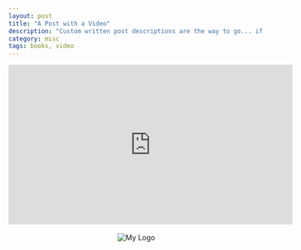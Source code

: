 ```yaml
---
layout: post
title: "A Post with a Video"
description: "Custom written post descriptions are the way to go... if you're not lazy."
category: misc
tags: books, video
---
```


<center><iframe width="560" height="315" src="https://www.youtube.com/watch?v=zpytHvFf7Jw&t=7s" frameborder="0" allowfullscreen></iframe></center><br>

<center><img src="{{site.baseurl}}/assets/logo.png" alt="My Logo"></center><br>
